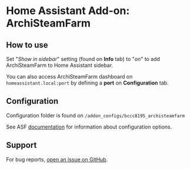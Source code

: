 # Home Assistant Add-on: ArchiSteamFarm

## How to use
Set "*Show in sidebar*" setting (found on **Info** tab) to "*on*" to add ArchiSteamFarm to Home Assistant sidebar.

You can also access ArchiSteamFarm dashboard on `homeassistant.local:port` by defining a **port** on **Configuration** tab.

## Configuration
Configuration folder is found on `/addon_configs/bccc8195_archisteamfarm`

See ASF [documentation](https://github.com/JustArchiNET/ArchiSteamFarm/wiki) for information about configuration options.

## Support
For bug reports, [open an issue on GitHub](https://github.com/Eskander/ha-addon-archisteamfarm/issues).
